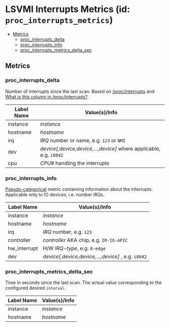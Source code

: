 # LSVMI Interrupts Metrics (id: `proc_interrupts_metrics`)

<!-- TOC tocDepth:2..3 chapterDepth:2..6 -->

- [Metrics](#metrics)
  - [proc_interrupts_delta](#proc_interrupts_delta)
  - [proc_interrupts_info](#proc_interrupts_info)
  - [proc_interrupts_metrics_delta_sec](#proc_interrupts_metrics_delta_sec)

<!-- /TOC -->

## Metrics

### proc_interrupts_delta

Number of interrupts since the last scan. Based on [/proc/interrupts](https://man7.org/linux/man-pages/man5/proc_interrupts.5.html) and [What is this column in /proc/interrupts?](https://serverfault.com/questions/896551/what-is-this-column-in-proc-interrupts).

| Label Name | Value(s)/Info |
| --- | --- |
| instance | _instance_ |
| hostname | _hostname_ |
| irq | _IRQ_ number or name, e.g. `123` or `NMI` |
| dev | _device\[,device,device,...,device\]_ where applicable, e.g. `i8042`|
| cpu | _CPU\#_ handling the interrupts |

### proc_interrupts_info

[Pseudo-categorical](internals.md#pseudo-categorical-metrics ) metric containing information about the interrupts. Applicable only to IO devices, i.e. number IRQs.

| Label Name | Value(s)/Info |
| --- | --- |
| instance | _instance_ |
| hostname | _hostname_ |
| irq | _IRQ_ number, e.g. `123` |
| controller | _controller_ AKA chip, e.g. `IR-IO-APIC` |
| hw_interrupt | H/W _IRQ-type_, e.g. `8-edge` |
| dev | _device\[,device,device,...,device\]_ , e.g. `i8042`|

### proc_interrupts_metrics_delta_sec

Time in seconds since the last scan. The actual value corresponding to the configured desired `interval`.

| Label Name | Value(s)/Info |
| --- | --- |
| instance | _instance_ |
| hostname | _hostname_ |

